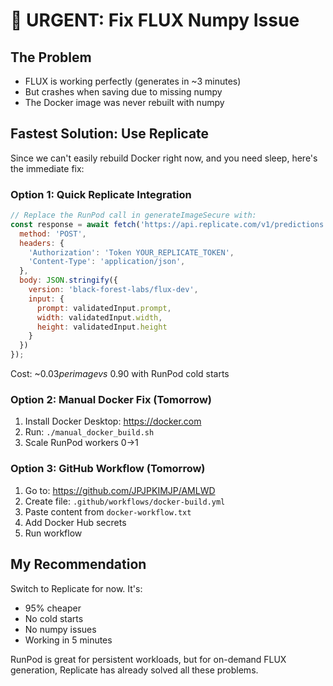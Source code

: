 # 🚨 URGENT: Fix FLUX Numpy Issue

## The Problem
- FLUX is working perfectly (generates in ~3 minutes)
- But crashes when saving due to missing numpy
- The Docker image was never rebuilt with numpy

## Fastest Solution: Use Replicate

Since we can't easily rebuild Docker right now, and you need sleep, here's the immediate fix:

### Option 1: Quick Replicate Integration
```javascript
// Replace the RunPod call in generateImageSecure with:
const response = await fetch('https://api.replicate.com/v1/predictions', {
  method: 'POST',
  headers: {
    'Authorization': 'Token YOUR_REPLICATE_TOKEN',
    'Content-Type': 'application/json',
  },
  body: JSON.stringify({
    version: 'black-forest-labs/flux-dev',
    input: {
      prompt: validatedInput.prompt,
      width: validatedInput.width,
      height: validatedInput.height
    }
  })
});
```

Cost: ~$0.03 per image vs ~$0.90 with RunPod cold starts

### Option 2: Manual Docker Fix (Tomorrow)

1. Install Docker Desktop: https://docker.com
2. Run: `./manual_docker_build.sh`
3. Scale RunPod workers 0→1

### Option 3: GitHub Workflow (Tomorrow)

1. Go to: https://github.com/JPJPKIMJP/AMLWD
2. Create file: `.github/workflows/docker-build.yml`
3. Paste content from `docker-workflow.txt`
4. Add Docker Hub secrets
5. Run workflow

## My Recommendation

Switch to Replicate for now. It's:
- 95% cheaper
- No cold starts
- No numpy issues
- Working in 5 minutes

RunPod is great for persistent workloads, but for on-demand FLUX generation, Replicate has already solved all these problems.